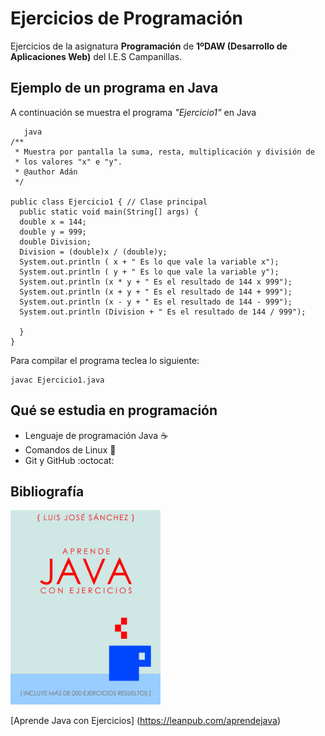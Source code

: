 # Ejercicios de Programación
Ejercicios de la asignatura **Programación** de **1ºDAW (Desarrollo de Aplicaciones Web)** del I.E.S Campanillas.

## Ejemplo de un programa en Java

A continuación se muestra el programa *"Ejercicio1"* en Java

```
   java
/**
 * Muestra por pantalla la suma, resta, multiplicación y división de 
 * los valores "x" e "y".
 * @author Adán
 */

public class Ejercicio1 { // Clase principal
  public static void main(String[] args) {
  double x = 144;
  double y = 999;
  double Division;
  Division = (double)x / (double)y;
  System.out.println ( x + " Es lo que vale la variable x");
  System.out.println ( y + " Es lo que vale la variable y");
  System.out.println (x * y + " Es el resultado de 144 x 999");
  System.out.println (x + y + " Es el resultado de 144 + 999");
  System.out.println (x - y + " Es el resultado de 144 - 999");
  System.out.println (Division + " Es el resultado de 144 / 999");

  }
}

```

Para compilar el programa teclea lo siguiente:
```console
javac Ejercicio1.java
```
## Qué se estudia en programación

* Lenguaje de programación Java :coffee:
* Comandos de Linux :penguin:
* Git y GitHub :octocat:

## Bibliografía

<img src="imagenes/hero.jpeg" width="240px">

[Aprende Java con Ejercicios] (https://leanpub.com/aprendejava)
